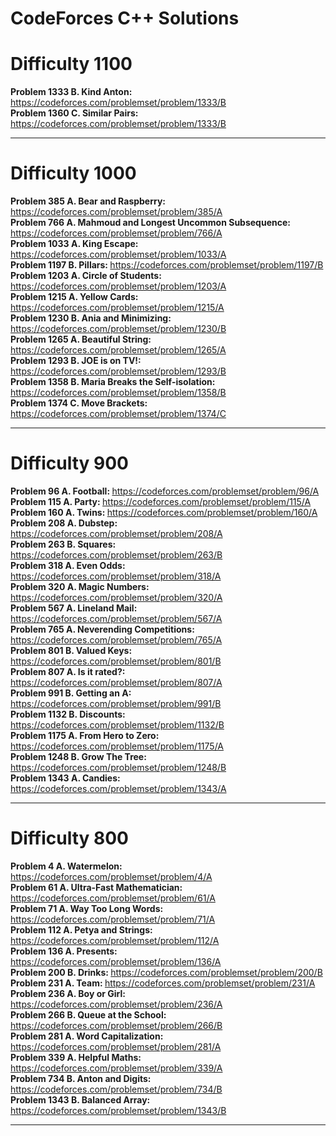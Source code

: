 # CodeForces C++ Solutions
 
# Difficulty 1100
 
 <strong>Problem 1333 B. Kind Anton: </strong> https://codeforces.com/problemset/problem/1333/B 
 <br>
 <strong>Problem 1360 C. Similar Pairs: </strong> https://codeforces.com/problemset/problem/1333/B 
 <br>
 
 ----------------------------------------------------------------------------------------------------------------
 
# Difficulty 1000

<strong>Problem 385 A. Bear and Raspberry: </strong> https://codeforces.com/problemset/problem/385/A 
<br>
<strong>Problem 766 A. Mahmoud and Longest Uncommon Subsequence: </strong> https://codeforces.com/problemset/problem/766/A 
<br>
<strong>Problem 1033 A. King Escape: </strong> https://codeforces.com/problemset/problem/1033/A 
<br>
<strong>Problem 1197 B. Pillars: </strong> https://codeforces.com/problemset/problem/1197/B 
<br>
<strong>Problem 1203 A. Circle of Students: </strong> https://codeforces.com/problemset/problem/1203/A 
<br>
<strong>Problem 1215 A. Yellow Cards: </strong> https://codeforces.com/problemset/problem/1215/A 
<br>
<strong>Problem 1230 B. Ania and Minimizing: </strong> https://codeforces.com/problemset/problem/1230/B 
<br>
<strong>Problem 1265 A. Beautiful String: </strong> https://codeforces.com/problemset/problem/1265/A 
<br>
<strong>Problem 1293 B. JOE is on TV!: </strong> https://codeforces.com/problemset/problem/1293/B 
<br>
<strong>Problem 1358 B. Maria Breaks the Self-isolation: </strong> https://codeforces.com/problemset/problem/1358/B 
<br>
<strong>Problem 1374 C. Move Brackets: </strong> https://codeforces.com/problemset/problem/1374/C 
<br>

----------------------------------------------------------------------------------------------------------------

# Difficulty 900

<strong>Problem 96 A. Football: </strong> https://codeforces.com/problemset/problem/96/A 
<br>
<strong>Problem 115 A. Party: </strong> https://codeforces.com/problemset/problem/115/A
<br>
<strong>Problem 160 A. Twins: </strong> https://codeforces.com/problemset/problem/160/A
<br>
<strong>Problem 208 A. Dubstep: </strong> https://codeforces.com/problemset/problem/208/A
<br>
<strong>Problem 263 B. Squares: </strong> https://codeforces.com/problemset/problem/263/B
<br>
<strong>Problem 318 A. Even Odds: </strong> https://codeforces.com/problemset/problem/318/A
<br>
<strong>Problem 320 A. Magic Numbers: </strong> https://codeforces.com/problemset/problem/320/A
<br>
<strong>Problem 567 A. Lineland Mail: </strong> https://codeforces.com/problemset/problem/567/A
<br>
<strong>Problem 765 A. Neverending Competitions: </strong> https://codeforces.com/problemset/problem/765/A
<br>
<strong>Problem 801 B. Valued Keys: </strong> https://codeforces.com/problemset/problem/801/B
<br>
<strong>Problem 807 A. Is it rated?: </strong> https://codeforces.com/problemset/problem/807/A
<br>
<strong>Problem 991 B. Getting an A: </strong> https://codeforces.com/problemset/problem/991/B
<br>
<strong>Problem 1132 B. Discounts: </strong> https://codeforces.com/problemset/problem/1132/B
<br>
<strong>Problem 1175 A. From Hero to Zero: </strong> https://codeforces.com/problemset/problem/1175/A
<br>
<strong>Problem 1248 B. Grow The Tree: </strong> https://codeforces.com/problemset/problem/1248/B
<br>
<strong>Problem 1343 A. Candies: </strong> https://codeforces.com/problemset/problem/1343/A

----------------------------------------------------------------------------------------------------------------

# Difficulty 800

<strong>Problem 4 A. Watermelon: </strong> https://codeforces.com/problemset/problem/4/A 
<br>
<strong>Problem 61 A. Ultra-Fast Mathematician: </strong> https://codeforces.com/problemset/problem/61/A 
<br>
<strong>Problem 71 A. Way Too Long Words: </strong> https://codeforces.com/problemset/problem/71/A 
<br>
<strong>Problem 112 A. Petya and Strings: </strong> https://codeforces.com/problemset/problem/112/A 
<br>
<strong>Problem 136 A. Presents: </strong> https://codeforces.com/problemset/problem/136/A 
<br>
<strong>Problem 200 B. Drinks: </strong> https://codeforces.com/problemset/problem/200/B 
<br>
<strong>Problem 231 A. Team: </strong> https://codeforces.com/problemset/problem/231/A 
<br>
<strong>Problem 236 A. Boy or Girl: </strong> https://codeforces.com/problemset/problem/236/A 
<br>
<strong>Problem 266 B. Queue at the School: </strong> https://codeforces.com/problemset/problem/266/B 
<br>
<strong>Problem 281 A. Word Capitalization: </strong> https://codeforces.com/problemset/problem/281/A 
<br>
<strong>Problem 339 A. Helpful Maths: </strong> https://codeforces.com/problemset/problem/339/A 
<br>
<strong>Problem 734 B. Anton and Digits: </strong> https://codeforces.com/problemset/problem/734/B 
<br>
<strong>Problem 1343 B. Balanced Array: </strong> https://codeforces.com/problemset/problem/1343/B 
<br>

----------------------------------------------------------------------------------------------------------------
